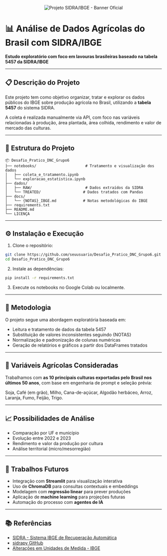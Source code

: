 
<p align="center">
  <img src="BECOMEX BANNER.png" alt="Projeto SIDRA/IBGE - Banner Oficial">
</p>



# 📊 Análise de Dados Agrícolas do Brasil com SIDRA/IBGE

**Estudo exploratório com foco em lavouras brasileiras baseado na tabela 5457 da SIDRA/IBGE**

---

## 📋 Descrição do Projeto

Este projeto tem como objetivo organizar, tratar e explorar os dados públicos do IBGE sobre produção agrícola no Brasil, utilizando a **tabela 5457** do sistema SIDRA. 

A coleta é realizada manualmente via API, com foco nas variáveis relacionadas à produção, área plantada, área colhida, rendimento e valor de mercado das culturas.

---

## 📂 Estrutura do Projeto

```
📦 Desafio_Pratico_DNC_Grupo6
├── notebooks/                      # Tratamento e visualização dos dados
│   ├── coleta_e_tratamento.ipynb
│   └── exploracao_estatistica.ipynb
├── dados/
│   ├── RAW/                        # Dados extraídos da SIDRA
│   └── TREATED/                   # Dados tratados com Pandas
├── docs/
│   └── {NOTAS}_IBGE.md            # Notas metodológicas do IBGE
├── requirements.txt
├── README.md
└── LICENÇA
```

---

## ⚙️ Instalação e Execução

1. Clone o repositório:

```bash
git clone https://github.com/seuusuario/Desafio_Pratico_DNC_Grupo6.git
cd Desafio_Pratico_DNC_Grupo6
```

2. Instale as dependências:

```bash
pip install -r requirements.txt
```

3. Execute os notebooks no Google Colab ou localmente.

---

## 🧪 Metodologia

O projeto segue uma abordagem exploratória baseada em:

- Leitura e tratamento de dados da tabela 5457
- Substituição de valores inconsistentes seguindo {NOTAS}
- Normalização e padronização de colunas numéricas
- Geração de relatórios e gráficos a partir dos DataFrames tratados

---

## 🌽 Variáveis Agrícolas Consideradas

Trabalhamos com **as 10 principais culturas exportadas pelo Brasil nos últimos 50 anos**, com base em engenharia de prompt e seleção prévia:

Soja, Café (em grão), Milho, Cana-de-açúcar, Algodão herbáceo, Arroz, Laranja, Fumo, Feijão, Trigo.

---

## 📈 Possibilidades de Análise

- Comparação por UF e município
- Evolução entre 2022 e 2023
- Rendimento e valor da produção por cultura
- Análise territorial (micro/mesorregião)

---

## 🔮 Trabalhos Futuros

- Integração com **Streamlit** para visualização interativa
- Uso de **ChromaDB** para consultas contextuais e embeddings
- Modelagem com **regressão linear** para prever produções
- Aplicação de **machine learning** para projeções futuras
- Automação do processo com **agentes de IA**

---

## 📚 Referências

- [SIDRA - Sistema IBGE de Recuperação Automática](https://sidra.ibge.gov.br)
- [sidrapy GitHub](https://github.com/arthur-vidal/sidrapy)
- [Alterações em Unidades de Medida - IBGE](https://sidra.ibge.gov.br/content/documentos/pam/AlteracoesUnidadesMedidaFrutas.pdf)
